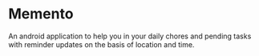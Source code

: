 # Memento
An android application to help you in your daily chores and pending tasks with reminder updates on the basis of location and time.

